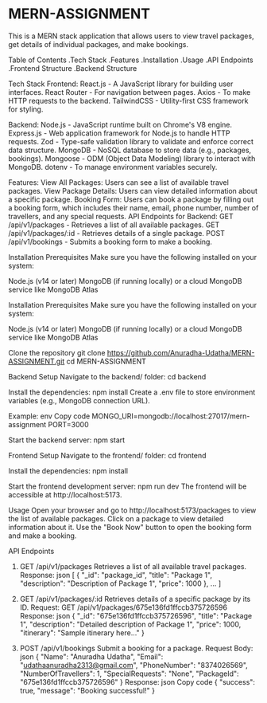# MERN-ASSIGNMENT
This is a MERN stack application that allows users to view travel packages, get details of individual packages, and make bookings.

Table of Contents
.Tech Stack
.Features
.Installation
.Usage
.API Endpoints
.Frontend Structure
.Backend Structure

Tech Stack
Frontend:
React.js - A JavaScript library for building user interfaces.
React Router - For navigation between pages.
Axios - To make HTTP requests to the backend.
TailwindCSS - Utility-first CSS framework for styling.

Backend:
Node.js - JavaScript runtime built on Chrome's V8 engine.
Express.js - Web application framework for Node.js to handle HTTP requests.
Zod - Type-safe validation library to validate and enforce correct data structure.
MongoDB - NoSQL database to store data (e.g., packages, bookings).
Mongoose - ODM (Object Data Modeling) library to interact with MongoDB.
dotenv - To manage environment variables securely.

Features:
View All Packages: Users can see a list of available travel packages.
View Package Details: Users can view detailed information about a specific package.
Booking Form: Users can book a package by filling out a booking form, which includes their name, email, phone number, number of travellers, and any special requests.
API Endpoints for Backend:
GET /api/v1/packages - Retrieves a list of all available packages.
GET /api/v1/packages/:id - Retrieves details of a single package.
POST /api/v1/bookings - Submits a booking form to make a booking.

Installation
Prerequisites
Make sure you have the following installed on your system:

Node.js (v14 or later)
MongoDB (if running locally) or a cloud MongoDB service like MongoDB Atlas

Installation
Prerequisites
Make sure you have the following installed on your system:

Node.js (v14 or later)
MongoDB (if running locally) or a cloud MongoDB service like MongoDB Atlas


Clone the repository
git clone https://github.com/Anuradha-Udatha/MERN-ASSIGNMENT.git
cd MERN-ASSIGNMENT

Backend Setup
Navigate to the backend/ folder:
cd backend

Install the dependencies:
npm install
Create a .env file to store environment variables (e.g., MongoDB connection URL).

Example:
env
Copy code
MONGO_URI=mongodb://localhost:27017/mern-assignment
PORT=3000


Start the backend server:
npm start


Frontend Setup
Navigate to the frontend/ folder:
cd frontend

Install the dependencies:
npm install

Start the frontend development server:
npm run dev
The frontend will be accessible at http://localhost:5173.

Usage
Open your browser and go to http://localhost:5173/packages to view the list of available packages.
Click on a package to view detailed information about it.
Use the "Book Now" button to open the booking form and make a booking.

API Endpoints
1. GET /api/v1/packages
Retrieves a list of all available travel packages.
Response:
json
[
  {
    "_id": "package_id",
    "title": "Package 1",
    "description": "Description of Package 1",
    "price": 1000
  },
  ...
]
2. GET /api/v1/packages/:id
Retrieves details of a specific package by its ID.
Request:
GET /api/v1/packages/675e136fd1ffccb375726596
Response:
json
{
  "_id": "675e136fd1ffccb375726596",
  "title": "Package 1",
  "description": "Detailed description of Package 1",
  "price": 1000,
  "itinerary": "Sample itinerary here..."
}

3. POST /api/v1/bookings
Submit a booking for a package.
Request Body:
json
{
  "Name": "Anuradha Udatha",
  "Email": "udathaanuradha2313@gmail.com",
  "PhoneNumber": "8374026569",
  "NumberOfTravellers": 1,
  "SpecialRequests": "None",
  "PackageId": "675e136fd1ffccb375726596"
}
Response:
json
Copy code
{
  "success": true,
  "message": "Booking successful!"
}


